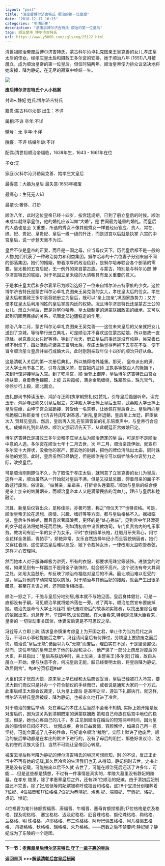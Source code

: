 ```yaml
---
layout: "post"
title: "清废后博尔济吉特氏 顺治的第一位皇后"
date: "2018-12-17 16:15"
categories: "明清历史"
description: "清废后博尔济吉特氏 顺治的第一位皇后"
tags: 顺治皇帝 博尔济吉特氏
url: https://www.y5000.com/zgls/mq/25122.html
---
```






清世祖顺治帝废后博尔济吉特氏，蒙古科尔沁卓礼克图亲王吴克善的女儿,孝庄皇太后的侄女。经孝庄皇太后和摄政王多尔衮的安排，她于顺治八年
(1651)八月被册立，成为顺治皇帝的第一位皇后。但仅时隔两年，顺治皇帝便力排众议坚决地将她废掉，降为静妃，在无尽的寂寞中终结一生。

![](https://img.y5000.com/uploads/allimg/170822/8-1FR21000102a.jpg)

**废后博尔济吉特氏个人小档案**

封谥•.静妃 姓氏:博尔济吉特氏

籍贯:蒙古科尔沁部 出生：不详

属相:不详 卒年:不详

徽号：无 享年:不详

陵寝：不评 结婚年龄:不详

配偶:清世祖顺治帝福临，1638年生，1643 - 1661年在位

子女:无

家庭:父科尔沁贝勒吴克善、姑孝庄文皇后

最得意：大婚为皇后 最失意:1653年被废

最痛心：生死无人知

最揸长:奢侈、打扮

顺治八年，此时这位皇帝已经十四岁，按宫廷规矩，已到了册立皇后的时候。顺治未成年就继承皇位，他的婚礼应该叫做“大婚”，是
世间最为隆重的婚礼。而皇后的人选也是至
关重要，所选的秀女不像其他秀女一样要经历答应、贵人、常在、嫔、妃、贵妃、皇贵妃、皇后一级一级的升迁，而是进宫以后就是执掌
六宫的中宫皇后，说一步登天毫不为过。

皇后不仅是皇帝的正妻，而且是一国之母，应当母仪天下。历代皇后都不是一般的人物,她们代表了一种政治势力和利益集团。努尔哈赤的十六位妻子分别来自不同的部落集团，她们的婚姻，带着浓厚的政治色彩，是努尔哈赤联合各个部落的需要。皇太极的五宫后妃，无一例外的来自蒙古族。与蒙古，特别是与科尔沁部
博尔济吉特氏的联姻，对于巩固立足未稳的大清朝具有至关重要的意义。

于是孝庄皇太后和多尔衮早已为顺治选好了一位来自博尔济吉特家族的少女。这位博尔济吉特氏是蒙古科尔沁卓礼克图亲王吴克善的女儿，孝庄皇太后的侄女。孝庄皇太后和摄政王多尔衮将她册立为皇后，既可以“亲上加亲”,巩固家族势力；又方便孝庄皇太后利用同姓的皇后掌握内廷的权势。况且博尔济吉特氏还是蒙古王公的女儿，册立为皇后，既是对努尔哈赤、皇太极制定的满蒙联姻政策的继承，又可以起到巩固两民族的关系，巩固北部边疆稳定的作用。

顺治八年二月，蒙古科尔沁卓礼克图亲王吴克善——这位未来皇后的父亲就把女儿送到了京城，等待举行册立典礼，可是顺治并不喜欢这位蒙古姑娘，所以借故一直拖延，吴克善父女只好等待。等到了秋天，册立皇后的事还是没有动静，吴克善已经不耐烦了，四处活动托诸亲王禀明太后。孝庄太后觉得再拖下去实在不妥，便下旨令顺治册立皇后并举行成婚大典，此时刚刚亲政年仅十四岁的顺治只好从命。

这是清朝入关后的第一次册后典礼，所以搞得格外隆重。那天， 皇帝派出的满、汉大学士尚书各二员，引导龙旌凤辇，在宫娥内监侍
卫执事等数百人的簇拥下，来到行馆迎接皇后入宫。到了乾清宫，顺 治登上御座，皇后博尔济吉特氏由宫女搀扶着，身着黄色锦服，上披
五彩霞帔，满身金凤缠绕，珠翠盈头，珠光宝气，徐徐步行上殿，面北而立。

由礼部尚书捧读玉册，鸿胪寺正卿(执掌朝祭礼仪)赞礼，引导皇后跪服听命。读完玉册，鸿胪寺正卿又引皇后起立，文华殿大学士捧上皇后玉玺，武英殿大学士捧上皇后玺绶，由坤宁宫总监跪接，转受给一名宫眷，让她佩在皇后身上。皇后再向皇帝跪服口称臣妾博
尔济吉特氏叩谢圣恩。”谢完,皇帝退朝，皇后坐上龙廷，群臣依次入
贺拜见皇后。然后，皇后再入宫,在笙箫管笛的礼乐陪奏声中，与皇帝行合卺礼。成婚典礼到此结束。顺治又颁诏诏告天下，从此朝廷正宫娘娘已定。

博尔济吉特氏是摄政王多尔衮和孝庄皇太后为顺治选定的皇 后，可是却不是顺治中意的人选。多尔衮在顺治七年十二月去世，次
年二月，顺治亲政伊始，就宣布多尔衮十大罪状，没收他的家产，罢去他的封爵，把他的牌位清除出太庙，同时诛杀他的党羽。此时，皇后虽然已经确定，但是顺治完全可以借铲除多尔衮势力之际，改换皇后。

可是顺治刚刚即位不久，为了取悦于孝庄太后，就同意了立吴克善的女儿为皇后。这样一来，顺治虽然从一开始就对皇后不满，但是又投鼠忌器，碍着母亲的面子不敢遽行废后。俗话说，“姑舅亲，辈辈亲，打折骨头连着筋。”顺治与皇后的结合便是亲上加亲的姑舅姻亲，而顺治皇帝本人又是满蒙民族的混血儿，理应与皇后和睦融洽。

况且，新皇后仪容出众，足称佳丽，亦极巧慧，称之“母仪天下”也够资格。可是，顺治皇帝无论在思想、感情、兴趣、嗜好等等方面，都与皇后格格不入。据福临说，皇后生性嫉妒，而且喜欢奢靡浪费，更坏的是“处心弗端”，见到宫中年轻漂亮的女子就设法将她处死而后快。例如清初宫中设置教坊司，专门负责宫内的礼乐事务。教坊司有近一半的女子为女乐，平时“衣绿缎单长袍，红缎月牙夹背心，用寸金花样金发箍，青帕手”，娇艳异常。女乐自然选择年纪小而且容貌俏丽者，她们又穿红着绿，这使蒙古皇后难以忍受，她下令裁掉女乐，一律改用太监吹管奏弦，这样才心安理得。

然而她本人对于服饰却极为讲究，所有的衣服，都要求用珠宝等装饰。进膳食的时候，如果见到有一样器皿不是用金子装饰的，就会很不高兴。这个说法有夸大其词之处，如用太监鼓乐，却反映了顺治帝福临对皇后的不满。最让顺治难以忍受的是，皇后对他的举动常常加以防范，对于顺治与其他后妃的接触，就会产生出很多醋意，甚至在言语之间，还同顺治相抵撞。

顺治一怒之下，干脆与皇后分地别居,根本就不与她见面。皇后身体健壮，可是一直都没有子嗣，可见顺治早就将她冷落在一旁。过了两年，顺治忽然宣布要废掉她。顺治先是命令大学士冯铨将
前代废除帝后的故事如实陈奏，以找出废除合理的依据出来。消息传 开，举国哗然,议论四起。在大臣看来,特别是汉族大臣看来，皇帝的
一切举动事关国体，休妻废后更是不可思议之举。

冯铨等人立即上疏
请求皇帝慎重考虑皇上为开国之君，举止作为当为后代之典范，不可以小事轻提废后之举”。冯铨请问皇后有何罪过，劳烦皇上要欲废之而后快，顺治说“皇后无能”,诸臣以为以“无能”而废后，理由实在不足，于是坚请罢议。然而，这位年轻的皇帝显示了他的执拗和决心，
他严惩了一部分上疏反对废后的大臣，并且指出：“皇后系朕幼冲时，亲上加亲，由窨亲王(多尔衮)订婚，故自从册立一开始，便与朕意不合，何况皇后无能，朕已经奏明太后，将皇后降为静妃,改居侧宫”。#p#分页标题#e#

大臣们这才恍然大悟，原来皇上早已经和太后商议妥当，皇后已经被打入冷宫，要求大臣们商议只是补办一个符合朝仪的手续而已，或者说是通知大家的一个方式。此事后经王大臣会议裁定，认为皇上废后
是圣明之举，遵旨下礼部执行。就这样,博尔济吉特氏皇后被废，降为静妃，也被永久地打进了冷宫。

对于顺治的废后举动，处在幕后的孝庄太后当然不会毫不知情, 实际上她开始是反对废后的，因为这关系到清朝既定的满蒙联姻政
策和自己母族在后宫中地位的稳定。但是，她也心疼自己的儿子，孝 庄见到顺治在婚后的短短两年时间，因为皇后的事情终日闷闷不乐，
忧郁成疾，身体日益衰弱，容颜憔悴，如果自己再一意坚持，可能会葬送了儿子的性命，只好谕令顺治“裁酌”，实际上默许了他废后。顺治的废后举动都是在孝庄的默许下进行的，没有了母后的阻拦，那些好发议论、沽名钓誉的汉族大臣们，当然不可能让皇帝回心转意。

被废去皇后称号降为静妃的博尔济吉特氏的境况可想而知，别 的不说，反正正史当中不再有她的记载,其久居冷宫的生活我们也无
从得知。静妃何时去世，史书上更是没有记载，可能被废以后不久就
去世了，可能在顺治死后还活了许多年，可能……但是这些都是猜想，不过有一件事情是真实的，孝陵大墓里没有静妃的陵墓。在孝东
陵里，除了孝惠章皇后之外，还有28'位顺治的妃嫔，由于清初后妃制度还不完善，除了妃,较低等的妃嫔被称呼成福晋和格格，这28个宝顶分别埋葬着7位妃、4位福晋和17位格格,7位妃为恭靖妃、淑惠
妃、端顺妃、宁悫妃、恪妃、贞妃、悼妃;

4位福晋为笔什赫额捏福晋、唐福晋、牛福晋、塞母肯额捏福晋;17位格格是京及格格、捏及呢格格、
塞宝格格、迈及尼格格、厄音珠格格、额伦珠格格、梅格格、兰格格、明 珠格格、卢耶格格、布三珠格格、阿母巴偏五格格、阿几格偏五格格、
丹姐格格、秋格格、瑞格格、朱乃格格。——历数之后不禁要问:静妃呢？静妃成为了东陵的一个谜团。

* * *

**下一节：[孝惠章皇后博尔济吉特氏 守了一辈子寡的皇后](https://www.y5000.com/zgls/mq/25128.html)**

**返回首页 >>>[解读清朝后宫皇后秘闻](https://www.y5000.com/zgls/mq/25183.html)**
